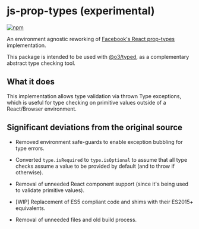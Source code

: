 # js-prop-types (experimental)
[![npm](https://img.shields.io/npm/v/@o3/prop-types.svg)](https://www.npmjs.com/package/@o3/prop-types)

An environment agnostic reworking of
[Facebook's React prop-types](https://github.com/facebook/prop-types) implementation.

This package is intended to be used with  [@o3/typed](https://www.npmjs.com/package/@o3/typed), as a complementary abstract type
checking tool.

## What it does

This implementation allows type validation via thrown Type exceptions, which is
useful for type checking on primitive values outside of a React/Browser environment.

## Significant deviations from the original source

* Removed environment safe-guards to enable exception bubbling for type errors.

* Converted `type.isRequired` to `type.isOptional` to assume that all type
checks assume a value to be provided by default (and to throw if otherwise).

* Removal of unneeded React component support (since it's being used to validate
primitive values).

* [WIP] Replacement of ES5 compliant code and shims with their ES2015+ equivalents.

* Removal of unneeded files and old build process.

